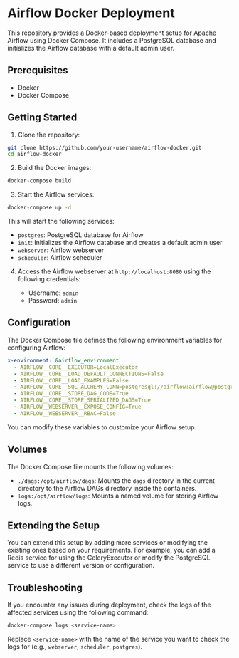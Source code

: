 # Airflow Docker Deployment

This repository provides a Docker-based deployment setup for Apache Airflow using Docker Compose. It includes a PostgreSQL database and initializes the Airflow database with a default admin user.

## Prerequisites

- Docker
- Docker Compose

## Getting Started

1. Clone the repository:

```bash
git clone https://github.com/your-username/airflow-docker.git
cd airflow-docker
```

2. Build the Docker images:

```bash
docker-compose build
```

3. Start the Airflow services:

```bash
docker-compose up -d
```

This will start the following services:

- `postgres`: PostgreSQL database for Airflow
- `init`: Initializes the Airflow database and creates a default admin user
- `webserver`: Airflow webserver
- `scheduler`: Airflow scheduler

4. Access the Airflow webserver at `http://localhost:8080` using the following credentials:

   - Username: `admin`
   - Password: `admin`

## Configuration

The Docker Compose file defines the following environment variables for configuring Airflow:

```yaml
x-environment: &airflow_environment
  - AIRFLOW__CORE__EXECUTOR=LocalExecutor
  - AIRFLOW__CORE__LOAD_DEFAULT_CONNECTIONS=False
  - AIRFLOW__CORE__LOAD_EXAMPLES=False
  - AIRFLOW__CORE__SQL_ALCHEMY_CONN=postgresql://airflow:airflow@postgres:5432/airflow
  - AIRFLOW__CORE__STORE_DAG_CODE=True
  - AIRFLOW__CORE__STORE_SERIALIZED_DAGS=True
  - AIRFLOW__WEBSERVER__EXPOSE_CONFIG=True
  - AIRFLOW__WEBSERVER__RBAC=False
```

You can modify these variables to customize your Airflow setup.

## Volumes

The Docker Compose file mounts the following volumes:

- `./dags:/opt/airflow/dags`: Mounts the `dags` directory in the current directory to the Airflow DAGs directory inside the containers.
- `logs:/opt/airflow/logs`: Mounts a named volume for storing Airflow logs.

## Extending the Setup

You can extend this setup by adding more services or modifying the existing ones based on your requirements. For example, you can add a Redis service for using the CeleryExecutor or modify the PostgreSQL service to use a different version or configuration.

## Troubleshooting

If you encounter any issues during deployment, check the logs of the affected services using the following command:

```bash
docker-compose logs <service-name>
```

Replace `<service-name>` with the name of the service you want to check the logs for (e.g., `webserver`, `scheduler`, `postgres`).
